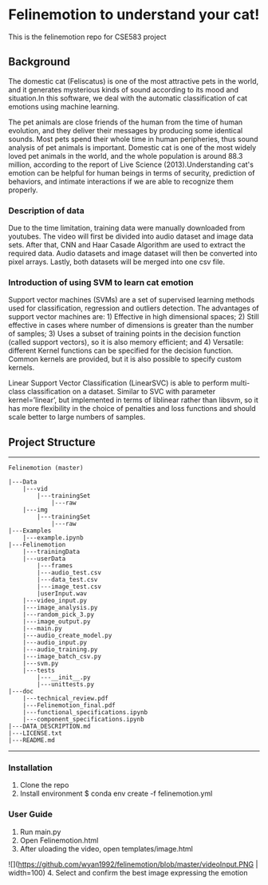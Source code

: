 # Felinemotion to understand your cat!
This is the felinemotion repo for CSE583 project


## Background
The domestic cat (Feliscatus) is one of the most attractive pets in the world, and it generates mysterious kinds of sound according to its mood and situation.In this software, we deal with the automatic classification of cat emotions using machine learning.

The pet animals are close friends of the human from the time of human evolution, and they deliver their messages by producing some identical sounds. Most pets spend their whole time in human peripheries, thus sound analysis of pet animals is important. Domestic cat is one of the most widely loved pet animals in the world, and the whole population is around 88.3 million, according to the report of Live Science (2013).Understanding cat's emotion can be helpful for human beings in terms of security, prediction of behaviors, and intimate interactions if we are able to recognize them properly.

### Description of data
Due to the time limitation, training data were manually downloaded from youtubes. The video will first be divided into audio dataset and image data sets. After that, CNN and Haar Casade Algorithm are used to extract the required data. Audio datasets and image dataset will then be converted into pixel arrays. Lastly, both datasets will be merged into one csv file.

### Introduction of using SVM to learn cat emotion
Support vector machines (SVMs) are a set of supervised learning methods used for classification, regression and outliers detection. The advantages of support vector machines are: 1) Effective in high dimensional spaces; 2) Still effective in cases where number of dimensions is greater than the number of samples; 3) Uses a subset of training points in the decision function (called support vectors), so it is also memory efficient; and 4) Versatile: different Kernel functions can be specified for the decision function. Common kernels are provided, but it is also possible to specify custom kernels.

Linear Support Vector Classification (LinearSVC) is able to perform multi-class classification on a dataset. Similar to SVC with parameter kernel=’linear’, but implemented in terms of liblinear rather than libsvm, so it has more flexibility in the choice of penalties and loss functions and should scale better to large numbers of samples.


## Project Structure

----
```
Felinemotion (master)  

|---Data
    |---vid
        |---trainingSet
            |---raw
    |---img
        |---trainingSet
            |---raw
|---Examples  
    |---example.ipynb  
|---Felinemotion 
    |---trainingData
    |---userData
        |---frames
        |---audio_test.csv
        |---data_test.csv
        |---image_test.csv
        |userInput.wav
    |---video_input.py
    |---image_analysis.py
    |---random_pick_3.py
    |---image_output.py
    |---main.py  
    |---audio_create_model.py
    |---audio_input.py
    |---audio_training.py
    |---image_batch_csv.py
    |---svm.py
    |---tests
        |---__init__.py
        |---unittests.py
|---doc
    |---technical_review.pdf
    |---Felinemotion_final.pdf
    |---functional_specifications.ipynb
    |---component_specifications.ipynb
|---DATA_DESCRIPTION.md  
|---LICENSE.txt  
|---README.md   

```
----

### Installation
1. Clone the repo
2. Install environment $ conda env create -f felinemotion.yml

### User Guide
1. Run main.py
2. Open Felinemotion.html
3. After uloading the video, open templates/image.html

![](https://github.com/wyan1992/felinemotion/blob/master/videoInput.PNG | width=100)
4. Select and confirm the best image expressing the emotion
